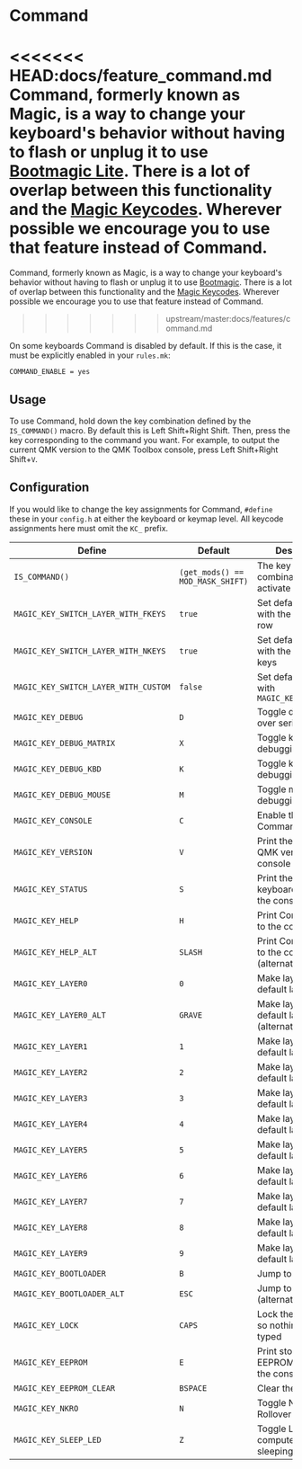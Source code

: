 # Command

<<<<<<< HEAD:docs/feature_command.md
Command, formerly known as Magic, is a way to change your keyboard's behavior without having to flash or unplug it to use [Bootmagic Lite](feature_bootmagic.md). There is a lot of overlap between this functionality and the [Magic Keycodes](keycodes_magic.md). Wherever possible we encourage you to use that feature instead of Command.
=======
Command, formerly known as Magic, is a way to change your keyboard's behavior without having to flash or unplug it to use [Bootmagic](bootmagic). There is a lot of overlap between this functionality and the [Magic Keycodes](../keycodes_magic). Wherever possible we encourage you to use that feature instead of Command.
>>>>>>> upstream/master:docs/features/command.md

On some keyboards Command is disabled by default. If this is the case, it must be explicitly enabled in your `rules.mk`:

```make
COMMAND_ENABLE = yes
```

## Usage

To use Command, hold down the key combination defined by the `IS_COMMAND()` macro. By default this is Left Shift+Right Shift. Then, press the key corresponding to the command you want. For example, to output the current QMK version to the QMK Toolbox console, press Left Shift+Right Shift+`V`.

## Configuration

If you would like to change the key assignments for Command, `#define` these in your `config.h` at either the keyboard or keymap level. All keycode assignments here must omit the `KC_` prefix.

|Define                              |Default                         |Description                                     |
|------------------------------------|--------------------------------|------------------------------------------------|
|`IS_COMMAND()`                      |`(get_mods() == MOD_MASK_SHIFT)`|The key combination to activate Command         |
|`MAGIC_KEY_SWITCH_LAYER_WITH_FKEYS` |`true`                          |Set default layer with the Function row         |
|`MAGIC_KEY_SWITCH_LAYER_WITH_NKEYS` |`true`                          |Set default layer with the number keys          |
|`MAGIC_KEY_SWITCH_LAYER_WITH_CUSTOM`|`false`                         |Set default layer with `MAGIC_KEY_LAYER0..9`    |
|`MAGIC_KEY_DEBUG`                   |`D`                             |Toggle debugging over serial                    |
|`MAGIC_KEY_DEBUG_MATRIX`            |`X`                             |Toggle key matrix debugging                     |
|`MAGIC_KEY_DEBUG_KBD`               |`K`                             |Toggle keyboard debugging                       |
|`MAGIC_KEY_DEBUG_MOUSE`             |`M`                             |Toggle mouse debugging                          |
|`MAGIC_KEY_CONSOLE`                 |`C`                             |Enable the Command console                      |
|`MAGIC_KEY_VERSION`                 |`V`                             |Print the running QMK version to the console    |
|`MAGIC_KEY_STATUS`                  |`S`                             |Print the current keyboard status to the console|
|`MAGIC_KEY_HELP`                    |`H`                             |Print Command help to the console               |
|`MAGIC_KEY_HELP_ALT`                |`SLASH`                         |Print Command help to the console (alternate)   |
|`MAGIC_KEY_LAYER0`                  |`0`                             |Make layer 0 the default layer                  |
|`MAGIC_KEY_LAYER0_ALT`              |`GRAVE`                         |Make layer 0 the default layer (alternate)      |
|`MAGIC_KEY_LAYER1`                  |`1`                             |Make layer 1 the default layer                  |
|`MAGIC_KEY_LAYER2`                  |`2`                             |Make layer 2 the default layer                  |
|`MAGIC_KEY_LAYER3`                  |`3`                             |Make layer 3 the default layer                  |
|`MAGIC_KEY_LAYER4`                  |`4`                             |Make layer 4 the default layer                  |
|`MAGIC_KEY_LAYER5`                  |`5`                             |Make layer 5 the default layer                  |
|`MAGIC_KEY_LAYER6`                  |`6`                             |Make layer 6 the default layer                  |
|`MAGIC_KEY_LAYER7`                  |`7`                             |Make layer 7 the default layer                  |
|`MAGIC_KEY_LAYER8`                  |`8`                             |Make layer 8 the default layer                  |
|`MAGIC_KEY_LAYER9`                  |`9`                             |Make layer 9 the default layer                  |
|`MAGIC_KEY_BOOTLOADER`              |`B`                             |Jump to bootloader                              |
|`MAGIC_KEY_BOOTLOADER_ALT`          |`ESC`                           |Jump to bootloader (alternate)                  |
|`MAGIC_KEY_LOCK`                    |`CAPS`                          |Lock the keyboard so nothing can be typed       |
|`MAGIC_KEY_EEPROM`                  |`E`                             |Print stored EEPROM config to the console       |
|`MAGIC_KEY_EEPROM_CLEAR`            |`BSPACE`                        |Clear the EEPROM                                |
|`MAGIC_KEY_NKRO`                    |`N`                             |Toggle N-Key Rollover (NKRO)                    |
|`MAGIC_KEY_SLEEP_LED`               |`Z`                             |Toggle LED when computer is sleeping            |
